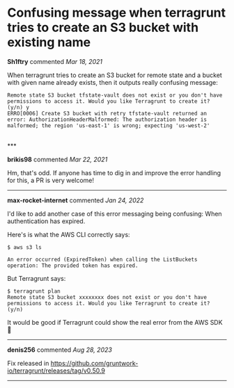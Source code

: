 # Confusing message when terragrunt tries to create an S3 bucket with existing name

**Sh1ftry** commented *Mar 18, 2021*

When terragrunt tries to create an S3 bucket for remote state and a bucket with given name already exists, then it outputs really confusing message:
```
Remote state S3 bucket tfstate-vault does not exist or you don't have permissions to access it. Would you like Terragrunt to create it? (y/n) y
ERRO[0006] Create S3 bucket with retry tfstate-vault returned an error: AuthorizationHeaderMalformed: The authorization header is malformed; the region 'us-east-1' is wrong; expecting 'us-west-2'
```

<br />
***


**brikis98** commented *Mar 22, 2021*

Hm, that's odd. If anyone has time to dig in and improve the error handling for this, a PR is very welcome!
***

**max-rocket-internet** commented *Jan 24, 2022*

I'd like to add another case of this error messaging being confusing: When authentication has expired.

Here's is what the AWS CLI correctly says:

```
$ aws s3 ls

An error occurred (ExpiredToken) when calling the ListBuckets operation: The provided token has expired.
```

But Terragrunt says:

```
$ terragrunt plan
Remote state S3 bucket xxxxxxxx does not exist or you don't have permissions to access it. Would you like Terragrunt to create it? (y/n)
```

It would be good if Terragrunt could show the real error from the AWS SDK 🙂
***

**denis256** commented *Aug 28, 2023*

Fix released in https://github.com/gruntwork-io/terragrunt/releases/tag/v0.50.9
***

